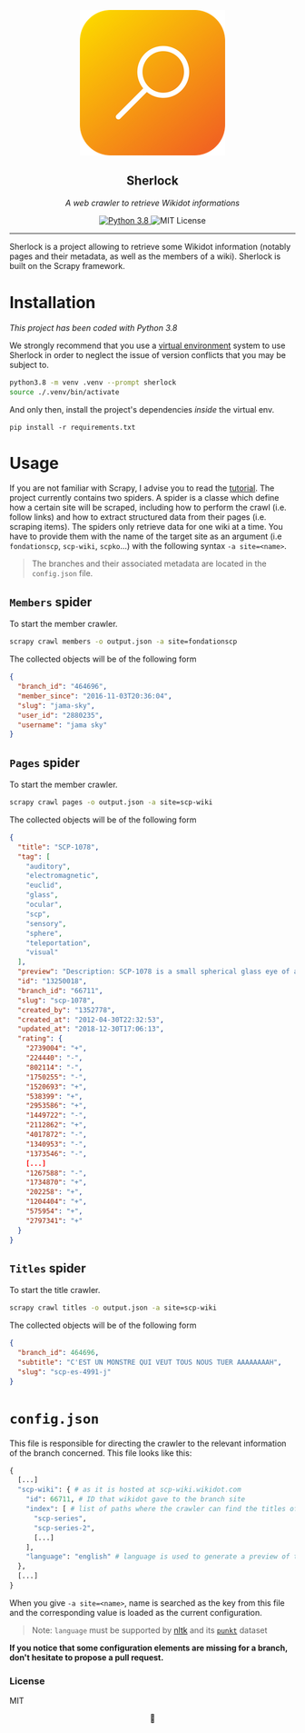 <p align="center">
   <img src="https://raw.githubusercontent.com/foundation-int-tech-team/sherlock/master/media/search.png" />
</p>

<h2 align="center">Sherlock</h2>

<p align="center">
    <em>A web crawler to retrieve Wikidot informations</em>
</p>

<p align="center">
    <a href="https://www.python.org/">
      <img alt="Python 3.8" src="https://img.shields.io/badge/Made%20with-Python%203.8-1f425f.svg">
    </a>
    <img alt="MIT License" src="https://img.shields.io/badge/License-MIT-yellow.svg">
</p>

---

Sherlock is a project allowing to retrieve some Wikidot information (notably pages and their metadata, as well as the members of a wiki). Sherlock is built on the Scrapy framework.

# Installation

_This project has been coded with Python 3.8_

We strongly recommend that you use a [virtual environment](https://docs.python.org/3/tutorial/venv.html) system to use Sherlock in order to neglect the issue of version conflicts that you may be subject to.

```sh
python3.8 -m venv .venv --prompt sherlock
source ./.venv/bin/activate
```

And only then, install the project's dependencies _inside_ the virtual env.

```
pip install -r requirements.txt
```

# Usage

If you are not familiar with Scrapy, I advise you to read the [tutorial](https://docs.scrapy.org/en/latest/intro/tutorial.html).
The project currently contains two spiders. A spider is a classe which define how a certain site will be scraped, including how to perform the crawl (i.e. follow links) and how to extract structured data from their pages (i.e. scraping items).
The spiders only retrieve data for one wiki at a time. You have to provide them with the name of the target site as an argument (i.e `fondationscp`, `scp-wiki`, `scpko`...) with the following syntax `-a site=<name>`.

> The branches and their associated metadata are located in the `config.json` file.

## `Members` spider

To start the member crawler.

```sh
scrapy crawl members -o output.json -a site=fondationscp
```

The collected objects will be of the following form

```json
{
  "branch_id": "464696",
  "member_since": "2016-11-03T20:36:04",
  "slug": "jama-sky",
  "user_id": "2880235",
  "username": "jama sky"
}
```

## `Pages` spider

To start the member crawler.

```sh
scrapy crawl pages -o output.json -a site=scp-wiki
```

The collected objects will be of the following form

```json
{
  "title": "SCP-1078",
  "tag": [
    "auditory",
    "electromagnetic",
    "euclid",
    "glass",
    "ocular",
    "scp",
    "sensory",
    "sphere",
    "teleportation",
    "visual"
  ],
  "preview": "Description: SCP-1078 is a small spherical glass eye of a form consistent with late 19th-century German glassblowing techniques. Shavings have confirmed the material to be high-quality blown glass, although no sample has been retrieved from a depth of greater than █.██mm.",
  "id": "13250018",
  "branch_id": "66711",
  "slug": "scp-1078",
  "created_by": "1352778",
  "created_at": "2012-04-30T22:32:53",
  "updated_at": "2018-12-30T17:06:13",
  "rating": {
    "2739004": "+",
    "224440": "-",
    "802114": "-",
    "1750255": "-",
    "1520693": "+",
    "538399": "+",
    "2953586": "+",
    "1449722": "-",
    "2112862": "+",
    "4017872": "-",
    "1340953": "-",
    "1373546": "-",
    [...]
    "1267588": "-",
    "1734870": "+",
    "202258": "+",
    "1204404": "+",
    "575954": "+",
    "2797341": "+"
  }
}
```

## `Titles` spider

To start the title crawler.

```sh
scrapy crawl titles -o output.json -a site=scp-wiki
```

The collected objects will be of the following form

```json
{
  "branch_id": 464696,
  "subtitle": "C'EST UN MONSTRE QUI VEUT TOUS NOUS TUER AAAAAAAAH",
  "slug": "scp-es-4991-j"
}
```

# `config.json`

This file is responsible for directing the crawler to the relevant information of the branch concerned. This file looks like this:

```python
{
  [...]
  "scp-wiki": { # as it is hosted at scp-wiki.wikidot.com
    "id": 66711, # ID that wikidot gave to the branch site
    "index": [ # list of paths where the crawler can find the titles of the different SCP
      "scp-series",
      "scp-series-2",
      [...]
    ],
    "language": "english" # language is used to generate a preview of the page
  },
  [...]
}
```

When you give `-a site=<name>`, name is searched as the key from this file and the corresponding value is loaded as the current configuration.

> Note: `language` must be supported by [nltk](https://github.com/nltk/nltk) and its [`punkt`](https://github.com/nltk/nltk_data/blob/gh-pages/packages/tokenizers/punkt.xml) dataset

**If you notice that some configuration elements are missing for a branch, don't hesitate to propose a pull request.**

### License

MIT

<p align="center">🎩</p>
